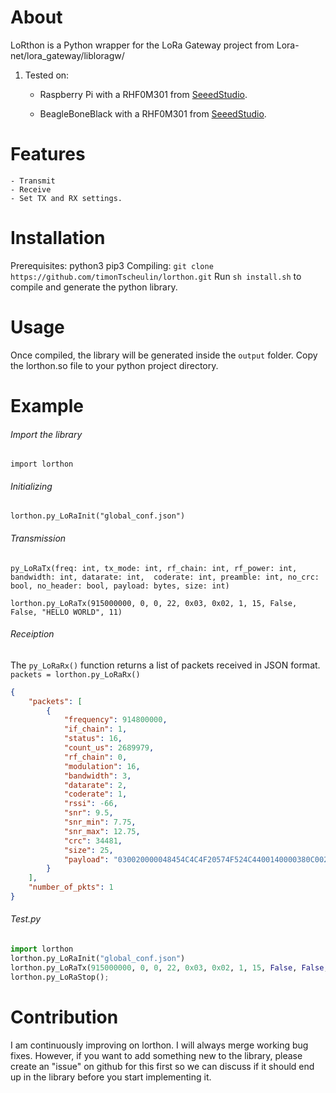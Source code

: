 # About
LoRthon is a Python wrapper for the LoRa Gateway project from Lora-net/lora_gateway/libloragw/

1. Tested on:
	- Raspberry Pi with a RHF0M301 from [SeeedStudio](https://www.seeedstudio.com/LoRa-LoRaWAN-Gateway-915MHz-for-Raspberry-Pi-3-p-2821.html).

	- BeagleBoneBlack with a RHF0M301 from [SeeedStudio](https://www.seeedstudio.com/LoRa-LoRaWAN-Gateway-915MHz-for-Raspberry-Pi-3-p-2821.html).

# Features
	- Transmit
	- Receive
	- Set TX and RX settings.

# Installation
Prerequisites:
        python3
        pip3
Compiling: 
	```git clone https://github.com/timonTscheulin/lorthon.git```
	Run `sh install.sh` to compile and generate the python library.

# Usage
Once compiled, the library will be generated inside the `output` folder. Copy the lorthon.so file to your python project directory.

# Example
###### Import the library
`import lorthon`

###### Initializing
`lorthon.py_LoRaInit("global_conf.json")`

###### Transmission
`py_LoRaTx(freq: int, tx_mode: int, rf_chain: int, rf_power: int, bandwidth: int, datarate: int, 
        coderate: int, preamble: int, no_crc: bool, no_header: bool, payload: bytes, size: int)`

`lorthon.py_LoRaTx(915000000, 0, 0, 22, 0x03, 0x02, 1, 15, False, False, "HELLO WORLD", 11)`

###### Receiption 
The `py_LoRaRx()` function returns a list of packets received in JSON format.
`packets = lorthon.py_LoRaRx()`

```JSON
{
    "packets": [
        {
            "frequency": 914800000,
            "if_chain": 1,
            "status": 16,
            "count_us": 2689979,
            "rf_chain": 0,
            "modulation": 16,
            "bandwidth": 3,
            "datarate": 2,
            "coderate": 1,
            "rssi": -66,
            "snr": 9.5,
            "snr_min": 7.75,
            "snr_max": 12.75,
            "crc": 34481,
            "size": 25,
            "payload": "030020000048454C4C4F20574F524C4400140000380C002031"
        }
    ],
    "number_of_pkts": 1
}
```

###### Test.py
```python
import lorthon
lorthon.py_LoRaInit("global_conf.json")
lorthon.py_LoRaTx(915000000, 0, 0, 22, 0x03, 0x02, 1, 15, False, False, "HELLO WORLD", 11)
lorthon.py_LoRaStop();	
```

# Contribution 
I am continuously improving on lorthon. I will always merge working bug fixes. However, if you want to add something new to the library, please create an "issue" on github for this first so we can discuss if it should end up in the library before you start implementing it.
